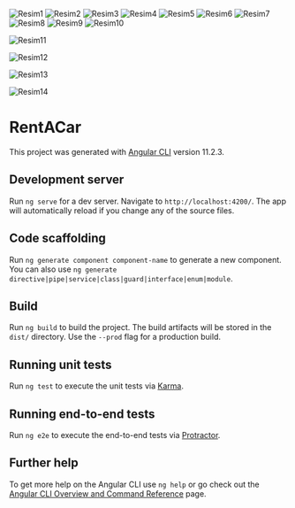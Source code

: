 ![Resim1](https://user-images.githubusercontent.com/71348963/114245527-56308b00-9999-11eb-8038-ac30aa9f70f0.png)
![Resim2](https://user-images.githubusercontent.com/71348963/114245539-5a5ca880-9999-11eb-8df7-9ccab290dda9.png)
![Resim3](https://user-images.githubusercontent.com/71348963/114245541-5a5ca880-9999-11eb-9e5c-eb21cc582719.png)
![Resim4](https://user-images.githubusercontent.com/71348963/114245542-5a5ca880-9999-11eb-9eed-009848e5a9e3.png)
![Resim5](https://user-images.githubusercontent.com/71348963/114245545-5af53f00-9999-11eb-9e4c-59264d9803a8.png)
![Resim6](https://user-images.githubusercontent.com/71348963/114245547-5af53f00-9999-11eb-926c-5e2f8b202122.png)
![Resim7](https://user-images.githubusercontent.com/71348963/114245548-5b8dd580-9999-11eb-92ff-3ced8dc167e3.png)
![Resim8](https://user-images.githubusercontent.com/71348963/114245551-5b8dd580-9999-11eb-8b3b-f8fd6adbcfb0.png)
![Resim9](https://user-images.githubusercontent.com/71348963/114245552-5b8dd580-9999-11eb-8c96-33c5b602f216.png)
![Resim10](https://user-images.githubusercontent.com/71348963/114245554-5c266c00-9999-11eb-9c9b-340668239d21.png)


![Resim11](https://user-images.githubusercontent.com/71348963/114245556-5c266c00-9999-11eb-9980-7ce7b38e953b.png)

![Resim12](https://user-images.githubusercontent.com/71348963/114245557-5cbf0280-9999-11eb-86ef-f6c946d56789.png)

![Resim13](https://user-images.githubusercontent.com/71348963/114245558-5cbf0280-9999-11eb-95cd-48887eb6a429.png)

![Resim14](https://user-images.githubusercontent.com/71348963/114245559-5d579900-9999-11eb-8563-02ae7769e7d4.png)







# RentACar

This project was generated with [Angular CLI](https://github.com/angular/angular-cli) version 11.2.3.

## Development server

Run `ng serve` for a dev server. Navigate to `http://localhost:4200/`. The app will automatically reload if you change any of the source files.

## Code scaffolding

Run `ng generate component component-name` to generate a new component. You can also use `ng generate directive|pipe|service|class|guard|interface|enum|module`.

## Build

Run `ng build` to build the project. The build artifacts will be stored in the `dist/` directory. Use the `--prod` flag for a production build.

## Running unit tests

Run `ng test` to execute the unit tests via [Karma](https://karma-runner.github.io).

## Running end-to-end tests

Run `ng e2e` to execute the end-to-end tests via [Protractor](http://www.protractortest.org/).

## Further help

To get more help on the Angular CLI use `ng help` or go check out the [Angular CLI Overview and Command Reference](https://angular.io/cli) page.
